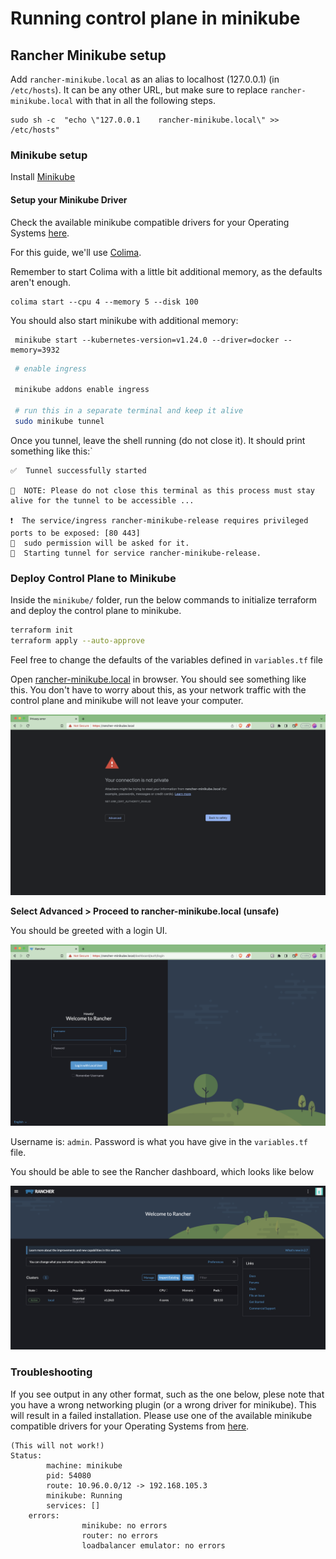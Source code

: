 # Running control plane in minikube

## Rancher Minikube setup

Add `rancher-minikube.local` as an alias to localhost (127.0.0.1) (in `/etc/hosts`). It can be any other URL, but make sure to replace `rancher-minikube.local` with that in all the following steps.
```shell
sudo sh -c  "echo \"127.0.0.1    rancher-minikube.local\" >> /etc/hosts"
```

### Minikube setup
Install [Minikube](https://minikube.sigs.k8s.io/docs/start/)

#### Setup your Minikube Driver
Check the available minikube compatible drivers for your Operating Systems [here](https://minikube.sigs.k8s.io/docs/drivers/).

For this guide, we'll use [Colima](https://github.com/abiosoft/colima).

Remember to start Colima with a little bit additional memory, as the defaults aren't enough.
```shell
colima start --cpu 4 --memory 5 --disk 100
```

You should also start minikube with additional memory:
```shell
 minikube start --kubernetes-version=v1.24.0 --driver=docker --memory=3932 
````

```bash
 # enable ingress

 minikube addons enable ingress

 # run this in a separate terminal and keep it alive
 sudo minikube tunnel
```

Once you tunnel, leave the shell running (do not close it). It should print something like this:`
```
✅  Tunnel successfully started

📌  NOTE: Please do not close this terminal as this process must stay alive for the tunnel to be accessible ...

❗  The service/ingress rancher-minikube-release requires privileged ports to be exposed: [80 443]
🔑  sudo permission will be asked for it.
🏃  Starting tunnel for service rancher-minikube-release.

```

### Deploy Control Plane to Minikube
Inside the `minikube/` folder, run the below commands to initialize terraform and deploy the control plane to minikube.

```bash
terraform init
terraform apply --auto-approve
```


Feel free to change the defaults of the variables defined in `variables.tf` file

Open [rancher-minikube.local](rancher-minikube.local) in browser. You should see something like this. You don't have to worry about this, as your network traffic with the control plane and minikube will not leave your computer.

![Privacy error](images/privacy-error.png)

**Select Advanced > Proceed to rancher-minikube.local (unsafe)**

You should be greeted with a login UI.

![Login UI](images/login-ui.png)


Username is: `admin`. Password is what you have give in the `variables.tf` file.

You should be able to see the Rancher dashboard, which looks like below

![rancher-dashboard](images/rancher-dashboard.png)


### Troubleshooting


If you see output in any other format, such as the one below, plese note that you have a wrong networking plugin (or a wrong driver for minikube). This will result in a failed installation. Please use one of the available minikube compatible drivers for your Operating Systems from [here](https://minikube.sigs.k8s.io/docs/drivers/).



```
(This will not work!)
Status: 
        machine: minikube
        pid: 54080
        route: 10.96.0.0/12 -> 192.168.105.3
        minikube: Running
        services: []
    errors: 
                minikube: no errors
                router: no errors
                loadbalancer emulator: no errors
```


